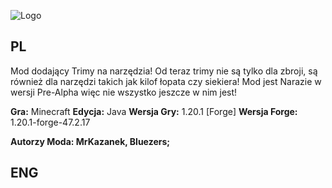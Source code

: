 ![Logo](https://github.com/MrKazzanek/ToolsTrimConcept/blob/media/minecraft_title_3.png?raw=true)

## PL

Mod dodający Trimy na narzędzia! Od teraz trimy nie są tylko dla zbroji, są również dla narzędzi takich jak kilof łopata czy siekiera!
Mod jest Narazie w wersji Pre-Alpha więc nie wszystko jeszcze w nim jest!

**Gra:** Minecraft 
**Edycja:** Java
**Wersja Gry:** 1.20.1 [Forge]
**Wersja Forge:** 1.20.1-forge-47.2.17


**Autorzy Moda: MrKazanek, Bluezers;**
## ENG

